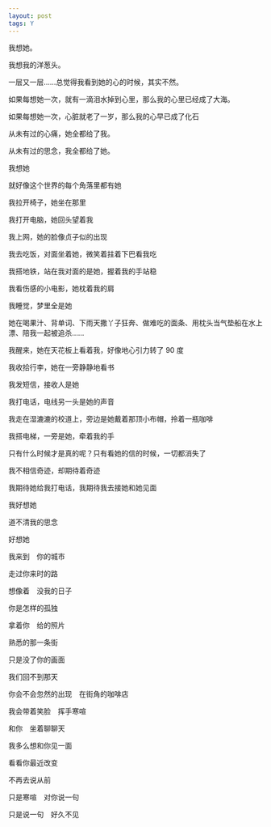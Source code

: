 ```yaml
---
layout: post
tags: Y
---
```


我想她。

我想我的洋葱头。

一层又一层……总觉得我看到她的心的时候，其实不然。

如果每想她一次，就有一滴泪水掉到心里，那么我的心里已经成了大海。

如果每想她一次，心脏就老了一岁，那么我的心早已成了化石

从未有过的心痛，她全都给了我。

从未有过的思念，我全都给了她。

我想她

就好像这个世界的每个角落里都有她

我拉开椅子，她坐在那里

我打开电脑，她回头望着我

我上网，她的脸像贞子似的出现

我去吃饭，对面坐着她，微笑着拄着下巴看我吃

我搭地铁，站在我对面的是她，握着我的手站稳

我看伤感的小电影，她枕着我的肩

我睡觉，梦里全是她

她在喝果汁、背单词、下雨天撒丫子狂奔、做难吃的面条、用枕头当气垫船在水上漂、陪我一起被追杀……

我醒来，她在天花板上看着我，好像地心引力转了 90 度

我收拾行李，她在一旁静静地看书

我发短信，接收人是她

我打电话，电线另一头是她的声音

我走在湿漉漉的校道上，旁边是她戴着那顶小布帽，拎着一瓶咖啡

我搭电梯，一旁是她，牵着我的手

只有什么时候才是真的呢？只有看她的信的时候，一切都消失了

我不相信奇迹，却期待着奇迹

我期待她给我打电话，我期待我去接她和她见面

我好想她

道不清我的思念

好想她

我来到　你的城市

走过你来时的路

想像着　没我的日子

你是怎样的孤独

拿着你　给的照片

熟悉的那一条街

只是没了你的画面

我们回不到那天

你会不会忽然的出现　在街角的咖啡店

我会带着笑脸　挥手寒喧

和你　坐着聊聊天

我多么想和你见一面

看看你最近改变

不再去说从前

只是寒喧　对你说一句

只是说一句　好久不见
